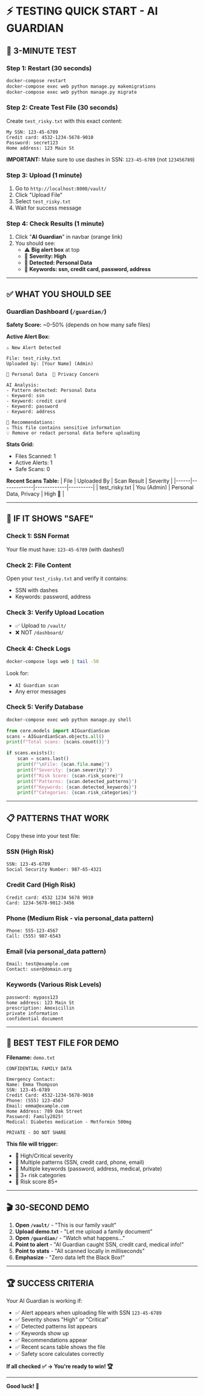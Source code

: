 # ⚡ TESTING QUICK START - AI GUARDIAN

## 🚀 **3-MINUTE TEST**

### Step 1: Restart (30 seconds)
```bash
docker-compose restart
docker-compose exec web python manage.py makemigrations
docker-compose exec web python manage.py migrate
```

### Step 2: Create Test File (30 seconds)

Create `test_risky.txt` with this exact content:

```
My SSN: 123-45-6789
Credit card: 4532-1234-5678-9010
Password: secret123
Home address: 123 Main St
```

**IMPORTANT:** Make sure to use dashes in SSN: `123-45-6789` (not `123456789`)

### Step 3: Upload (1 minute)

1. Go to `http://localhost:8000/vault/`
2. Click "Upload File"
3. Select `test_risky.txt`
4. Wait for success message

### Step 4: Check Results (1 minute)

1. Click "**AI Guardian**" in navbar (orange link)
2. You should see:
   - ⚠️ **Big alert box** at top
   - 🔴 **Severity: High**
   - 🔐 **Detected: Personal Data**
   - 📝 **Keywords: ssn, credit card, password, address**

---

## ✅ **WHAT YOU SHOULD SEE**

### Guardian Dashboard (`/guardian/`)

**Safety Score:** ~0-50% (depends on how many safe files)

**Active Alert Box:**
```
⚠️ New Alert Detected

File: test_risky.txt
Uploaded by: [Your Name] (Admin)

🔐 Personal Data  📍 Privacy Concern

AI Analysis:
- Pattern detected: Personal Data
- Keyword: ssn
- Keyword: credit card
- Keyword: password
- Keyword: address

🚨 Recommendations:
⚠️ This file contains sensitive information
💡 Remove or redact personal data before uploading
```

**Stats Grid:**
- Files Scanned: 1
- Active Alerts: 1
- Safe Scans: 0

**Recent Scans Table:**
| File | Uploaded By | Scan Result | Severity |
|------|-------------|-------------|----------|
| test_risky.txt | You (Admin) | Personal Data, Privacy | High 🔴 |

---

## 🐛 **IF IT SHOWS "SAFE"**

### Check 1: SSN Format
Your file must have: `123-45-6789` (with dashes!)

### Check 2: File Content
Open your `test_risky.txt` and verify it contains:
- SSN with dashes
- Keywords: password, address

### Check 3: Verify Upload Location
- ✅ Upload to `/vault/`
- ❌ NOT `/dashboard/`

### Check 4: Check Logs
```bash
docker-compose logs web | tail -50
```

Look for:
- `AI Guardian scan`
- Any error messages

### Check 5: Verify Database
```bash
docker-compose exec web python manage.py shell
```

```python
from core.models import AIGuardianScan
scans = AIGuardianScan.objects.all()
print(f"Total scans: {scans.count()}")

if scans.exists():
    scan = scans.last()
    print(f"\nFile: {scan.file.name}")
    print(f"Severity: {scan.severity}")
    print(f"Risk Score: {scan.risk_score}")
    print(f"Patterns: {scan.detected_patterns}")
    print(f"Keywords: {scan.detected_keywords}")
    print(f"Categories: {scan.risk_categories}")
```

---

## 📋 **PATTERNS THAT WORK**

Copy these into your test file:

### SSN (High Risk)
```
SSN: 123-45-6789
Social Security Number: 987-65-4321
```

### Credit Card (High Risk)
```
Credit card: 4532 1234 5678 9010
Card: 1234-5678-9012-3456
```

### Phone (Medium Risk - via personal_data pattern)
```
Phone: 555-123-4567
Call: (555) 987-6543
```

### Email (via personal_data pattern)
```
Email: test@example.com
Contact: user@domain.org
```

### Keywords (Various Risk Levels)
```
password: mypass123
home address: 123 Main St
prescription: Amoxicillin
private information
confidential document
```

---

## 🎯 **BEST TEST FILE FOR DEMO**

**Filename:** `demo.txt`

```
CONFIDENTIAL FAMILY DATA

Emergency Contact:
Name: Emma Thompson
SSN: 123-45-6789
Credit Card: 4532-1234-5678-9010
Phone: (555) 123-4567
Email: emma@example.com
Home Address: 789 Oak Street
Password: Family2025!
Medical: Diabetes medication - Metformin 500mg

PRIVATE - DO NOT SHARE
```

**This file will trigger:**
- 🔴 High/Critical severity
- 🔴 Multiple patterns (SSN, credit card, phone, email)
- 🔴 Multiple keywords (password, address, medical, private)
- 🔴 3+ risk categories
- 🔴 Risk score 85+

---

## 🎬 **30-SECOND DEMO**

1. **Open `/vault/`** - "This is our family vault"
2. **Upload demo.txt** - "Let me upload a family document"
3. **Open `/guardian/`** - "Watch what happens..."
4. **Point to alert** - "AI Guardian caught SSN, credit card, medical info!"
5. **Point to stats** - "All scanned locally in milliseconds"
6. **Emphasize** - "Zero data left the Black Box!"

---

## 🏆 **SUCCESS CRITERIA**

Your AI Guardian is working if:

- ✅ Alert appears when uploading file with SSN `123-45-6789`
- ✅ Severity shows "High" or "Critical"
- ✅ Detected patterns list appears
- ✅ Keywords show up
- ✅ Recommendations appear
- ✅ Recent scans table shows the file
- ✅ Safety score calculates correctly

**If all checked ✅ → You're ready to win! 🏆**

---

**Good luck!** 🚀

